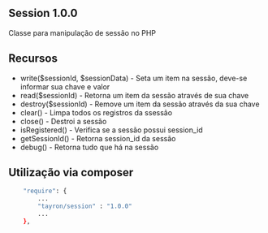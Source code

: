 ## Session 1.0.0

Classe para manipulação de sessão no PHP


## Recursos
  - write($sessionId, $sessionData) - Seta um item na sessão, deve-se informar sua chave e valor    
  - read($sessionId) - Retorna um item da sessão através de sua chave    
  - destroy($sessionId) - Remove um item da sessão através da sua chave
  - clear() - Limpa todos os registros da ssessão
  - close() - Destroi a sessão
  - isRegistered() - Verifica se a sessão possui session_id
  - getSessionId() - Retorna session_id da sessão
  - debug() - Retorna tudo que há na sessão



## Utilização via composer

```sh
    "require": {
        ...
        "tayron/session" : "1.0.0"
        ... 
    },    
```
